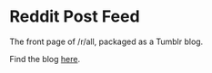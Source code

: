 # Reddit Post Feed
The front page of /r/all, packaged as a Tumblr blog.

Find the blog [here](http://redditpostfeed.tumblr.com).
